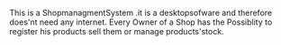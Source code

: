 This is a ShopmanagmentSystem .it is a desktopsofware and therefore does'nt need any internet.
Every Owner of a Shop has the Possiblity to register his products sell them or manage products'stock.

